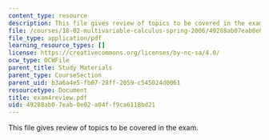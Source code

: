 ```yaml
---
content_type: resource
description: This file gives review of topics to be covered in the exam.
file: /courses/18-02-multivariable-calculus-spring-2006/49288ab07eab0e02a04ff9ca6118bd21_exam4review.pdf
file_type: application/pdf
learning_resource_types: []
license: https://creativecommons.org/licenses/by-nc-sa/4.0/
ocw_type: OCWFile
parent_title: Study Materials
parent_type: CourseSection
parent_uid: b3a6a4e5-fb07-28ff-2059-c545024d0061
resourcetype: Document
title: exam4review.pdf
uid: 49288ab0-7eab-0e02-a04f-f9ca6118bd21
---
```

This file gives review of topics to be covered in the exam.